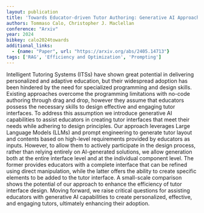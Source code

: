 ```yaml
---
layout: publication
title: 'Towards Educator-driven Tutor Authoring: Generative AI Approaches For Creating Intelligent Tutor Interfaces'
authors: Tommaso Calo, Christopher J. Maclellan
conference: "Arxiv"
year: 2024
bibkey: calo2024towards
additional_links:
  - {name: "Paper", url: "https://arxiv.org/abs/2405.14713"}
tags: ['RAG', 'Efficiency and Optimization', 'Prompting']
---
```

Intelligent Tutoring Systems (ITSs) have shown great potential in delivering
personalized and adaptive education, but their widespread adoption has been
hindered by the need for specialized programming and design skills. Existing
approaches overcome the programming limitations with no-code authoring through
drag and drop, however they assume that educators possess the necessary skills
to design effective and engaging tutor interfaces. To address this assumption
we introduce generative AI capabilities to assist educators in creating tutor
interfaces that meet their needs while adhering to design principles. Our
approach leverages Large Language Models (LLMs) and prompt engineering to
generate tutor layout and contents based on high-level requirements provided by
educators as inputs. However, to allow them to actively participate in the
design process, rather than relying entirely on AI-generated solutions, we
allow generation both at the entire interface level and at the individual
component level. The former provides educators with a complete interface that
can be refined using direct manipulation, while the latter offers the ability
to create specific elements to be added to the tutor interface. A small-scale
comparison shows the potential of our approach to enhance the efficiency of
tutor interface design. Moving forward, we raise critical questions for
assisting educators with generative AI capabilities to create personalized,
effective, and engaging tutors, ultimately enhancing their adoption.
